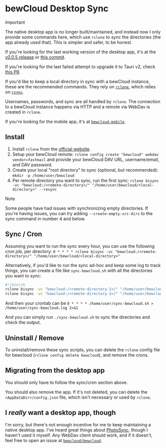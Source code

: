# bewCloud Desktop Sync

> [!IMPORTANT]
> 
> The native desktop app is no longer built/maintained, and instead now I only provide some commands here, which use `rclone` to sync the directories (the app already used that). This is simpler and safer, to be honest.
>
> If you're looking for the last working version of the desktop app, it's at the [v0.0.5 release](https://github.com/bewcloud/bewcloud-desktop/releases/tag/v0.0.5) or [this commit](https://github.com/bewcloud/bewcloud-desktop/tree/585620e5017f43680265fd9a790e04f54b4c7e47).
>
> If you're looking for the last failed attempt to upgrade it to Tauri v2, check [this PR](https://github.com/bewcloud/bewcloud-desktop/pull/4).

If you'd like to keep a local directory in sync with a bewCloud instance, these are the recommended commands. They rely on [`rclone`](https://rclone.org), which relies on [`rsync`](https://rsync.samba.org).

Usernames, passwords, and sync are all handled by `rclone`. The connection to a bewCloud instance happens via HTTP and a remote via WebDav is created in `rclone`.

If you're looking for the mobile app, it's at [`bewcloud-mobile`](https://github.com/bewcloud/bewcloud-mobile).

## Install

1. Install `rclone` from the [official website](https://rclone.org/install/).
2. Setup your bewCloud remote: `rclone config create "bewcloud" webdav vendor=fastmail` and provide your bewCloud DAV URL, username/email, and DAV password.
3. Create your local "root directory" to sync (optional, but recommended): `mkdir -p /home/user/bewcloud`
4. Per remote directory you want to sync, run the first sync: `rclone bisync -vc "bewcloud:/<remote-directory>/" "/home/user/bewcloud/<local-directory>" --resync`

> [!NOTE]
>
> Some people have had issues with synchronizing empty directories. If you're having issues, you can try adding `--create-empty-src-dirs` to the sync command in number 4 and below.

## Sync / Cron

Assuming you want to run the sync every hour, you can use the following cron job, per directory: `0 * * * * rclone bisync -vc "bewcloud:/<remote-directory>/" "/home/user/bewcloud/<local-directory>"`

Alternatively, if you'd like to run the sync ad-hoc and keep some log to track things, you can create a file like `sync-bewcloud.sh` with all the directories you want to sync:

```sh
#!/bin/sh
rclone bisync -vc "bewcloud:/<remote-directory-1>/" "/home/user/bewcloud/<local-directory-1>"
rclone bisync -vc "bewcloud:/<remote-directory-2>/" "/home/user/bewcloud/<local-directory-2>"
```

And then your crontab can be `0 * * * * /home/user/sync-bewcloud.sh > /home/user/sync-bewcloud.log 2>&1`

And you can simply run `./sync-bewcloud.sh` to sync the directories and check the output.

## Uninstall / Remove

To uninstall/remove these sync scripts, you can delete the `rclone` config file for bewcloud (`rclone config delete bewcloud`), and remove the crons.

## Migrating from the desktop app

You should only have to follow the sync/cron section above.

You should also remove the app. If it's not deleted, you can delete the `<AppDataDir>/config.json` file, which isn't necessary or used by `rclone`.

## I _really_ want a desktop app, though

I'm sorry, but there's not enough incentive for me to keep maintaining a native desktop app. I've heard great things about [PhotoSync](https://www.photosync-app.com/home), though I haven't used it myself. Any WebDav client should work, and if it doesn't, feel free to open an issue at [`bewcloud/bewcloud`](https://github.com/bewcloud/bewcloud).
